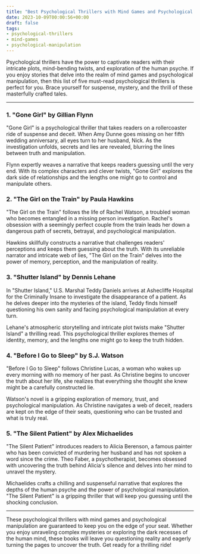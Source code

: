 ```yaml
---
title: "Best Psychological Thrillers with Mind Games and Psychological Manipulation"
date: 2023-10-09T00:00:56+00:00
draft: false
tags:
- psychological-thrillers
- mind-games
- psychological-manipulation
---
```


Psychological thrillers have the power to captivate readers with their intricate plots, mind-bending twists, and exploration of the human psyche. If you enjoy stories that delve into the realm of mind games and psychological manipulation, then this list of five must-read psychological thrillers is perfect for you. Brace yourself for suspense, mystery, and the thrill of these masterfully crafted tales.

---

### 1. "Gone Girl" by Gillian Flynn

"Gone Girl" is a psychological thriller that takes readers on a rollercoaster ride of suspense and deceit. When Amy Dunne goes missing on her fifth wedding anniversary, all eyes turn to her husband, Nick. As the investigation unfolds, secrets and lies are revealed, blurring the lines between truth and manipulation.

Flynn expertly weaves a narrative that keeps readers guessing until the very end. With its complex characters and clever twists, "Gone Girl" explores the dark side of relationships and the lengths one might go to control and manipulate others.

### 2. "The Girl on the Train" by Paula Hawkins

"The Girl on the Train" follows the life of Rachel Watson, a troubled woman who becomes entangled in a missing person investigation. Rachel's obsession with a seemingly perfect couple from the train leads her down a dangerous path of secrets, betrayal, and psychological manipulation.

Hawkins skillfully constructs a narrative that challenges readers' perceptions and keeps them guessing about the truth. With its unreliable narrator and intricate web of lies, "The Girl on the Train" delves into the power of memory, perception, and the manipulation of reality.

### 3. "Shutter Island" by Dennis Lehane

In "Shutter Island," U.S. Marshal Teddy Daniels arrives at Ashecliffe Hospital for the Criminally Insane to investigate the disappearance of a patient. As he delves deeper into the mysteries of the island, Teddy finds himself questioning his own sanity and facing psychological manipulation at every turn.

Lehane's atmospheric storytelling and intricate plot twists make "Shutter Island" a thrilling read. This psychological thriller explores themes of identity, memory, and the lengths one might go to keep the truth hidden.

### 4. "Before I Go to Sleep" by S.J. Watson

"Before I Go to Sleep" follows Christine Lucas, a woman who wakes up every morning with no memory of her past. As Christine begins to uncover the truth about her life, she realizes that everything she thought she knew might be a carefully constructed lie.

Watson's novel is a gripping exploration of memory, trust, and psychological manipulation. As Christine navigates a web of deceit, readers are kept on the edge of their seats, questioning who can be trusted and what is truly real.

### 5. "The Silent Patient" by Alex Michaelides

"The Silent Patient" introduces readers to Alicia Berenson, a famous painter who has been convicted of murdering her husband and has not spoken a word since the crime. Theo Faber, a psychotherapist, becomes obsessed with uncovering the truth behind Alicia's silence and delves into her mind to unravel the mystery.

Michaelides crafts a chilling and suspenseful narrative that explores the depths of the human psyche and the power of psychological manipulation. "The Silent Patient" is a gripping thriller that will keep you guessing until the shocking conclusion.

---

These psychological thrillers with mind games and psychological manipulation are guaranteed to keep you on the edge of your seat. Whether you enjoy unraveling complex mysteries or exploring the dark recesses of the human mind, these books will leave you questioning reality and eagerly turning the pages to uncover the truth. Get ready for a thrilling ride!